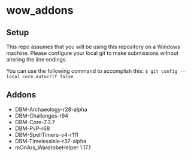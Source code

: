 # wow_addons

## Setup
This repo assumes that you will be using this repository on a Windows machine.  Please configure your local git to make submissions without altering the line endings.

You can use the following command to accomplish this:
`$ git config --local core.autocrlf false`

## Addons
- DBM-Archaeology-r28-alpha
- DBM-Challenges-r94
- DBM-Core-7.3.7
- DBM-PvP-r68
- DBM-SpellTimers-v4-r111
- DBM-TimelessIsle-r37-alpha
- mOnArs_WardrobeHelper 1.17.1
